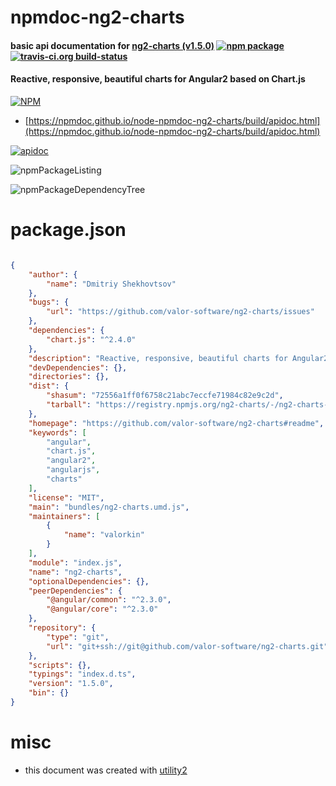 # npmdoc-ng2-charts

#### basic api documentation for  [ng2-charts (v1.5.0)](https://github.com/valor-software/ng2-charts#readme)  [![npm package](https://img.shields.io/npm/v/npmdoc-ng2-charts.svg?style=flat-square)](https://www.npmjs.org/package/npmdoc-ng2-charts) [![travis-ci.org build-status](https://api.travis-ci.org/npmdoc/node-npmdoc-ng2-charts.svg)](https://travis-ci.org/npmdoc/node-npmdoc-ng2-charts)

#### Reactive, responsive, beautiful charts for Angular2 based on Chart.js

[![NPM](https://nodei.co/npm/ng2-charts.png?downloads=true&downloadRank=true&stars=true)](https://www.npmjs.com/package/ng2-charts)

- [https://npmdoc.github.io/node-npmdoc-ng2-charts/build/apidoc.html](https://npmdoc.github.io/node-npmdoc-ng2-charts/build/apidoc.html)

[![apidoc](https://npmdoc.github.io/node-npmdoc-ng2-charts/build/screenCapture.buildCi.browser.%252Ftmp%252Fbuild%252Fapidoc.html.png)](https://npmdoc.github.io/node-npmdoc-ng2-charts/build/apidoc.html)

![npmPackageListing](https://npmdoc.github.io/node-npmdoc-ng2-charts/build/screenCapture.npmPackageListing.svg)

![npmPackageDependencyTree](https://npmdoc.github.io/node-npmdoc-ng2-charts/build/screenCapture.npmPackageDependencyTree.svg)



# package.json

```json

{
    "author": {
        "name": "Dmitriy Shekhovtsov"
    },
    "bugs": {
        "url": "https://github.com/valor-software/ng2-charts/issues"
    },
    "dependencies": {
        "chart.js": "^2.4.0"
    },
    "description": "Reactive, responsive, beautiful charts for Angular2 based on Chart.js",
    "devDependencies": {},
    "directories": {},
    "dist": {
        "shasum": "72556a1ff0f6758c21abc7eccfe71984c82e9c2d",
        "tarball": "https://registry.npmjs.org/ng2-charts/-/ng2-charts-1.5.0.tgz"
    },
    "homepage": "https://github.com/valor-software/ng2-charts#readme",
    "keywords": [
        "angular",
        "chart.js",
        "angular2",
        "angularjs",
        "charts"
    ],
    "license": "MIT",
    "main": "bundles/ng2-charts.umd.js",
    "maintainers": [
        {
            "name": "valorkin"
        }
    ],
    "module": "index.js",
    "name": "ng2-charts",
    "optionalDependencies": {},
    "peerDependencies": {
        "@angular/common": "^2.3.0",
        "@angular/core": "^2.3.0"
    },
    "repository": {
        "type": "git",
        "url": "git+ssh://git@github.com/valor-software/ng2-charts.git"
    },
    "scripts": {},
    "typings": "index.d.ts",
    "version": "1.5.0",
    "bin": {}
}
```



# misc
- this document was created with [utility2](https://github.com/kaizhu256/node-utility2)
